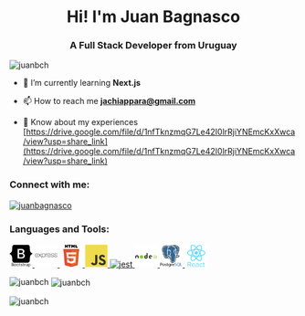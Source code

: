 <h1 align="center">Hi! I'm Juan Bagnasco</h1>
<h3 align="center">A Full Stack Developer from Uruguay</h3>

<p align="left"> <img src="https://komarev.com/ghpvc/?username=juanbch&label=Profile%20views&color=0e75b6&style=flat" alt="juanbch" /> </p>

- 🌱 I’m currently learning **Next.js**

- 📫 How to reach me **jachiappara@gmail.com**

- 📄 Know about my experiences [https://drive.google.com/file/d/1nfTknzmqG7Le42I0lrRjiYNEmcKxXwca/view?usp=share_link](https://drive.google.com/file/d/1nfTknzmqG7Le42I0lrRjiYNEmcKxXwca/view?usp=share_link)

<h3 align="left">Connect with me:</h3>
<p align="left">
<a href="https://linkedin.com/in/juanbagnasco" target="blank"><img align="center" src="https://raw.githubusercontent.com/rahuldkjain/github-profile-readme-generator/master/src/images/icons/Social/linked-in-alt.svg" alt="juanbagnasco" height="30" width="40" /></a>
</p>

<h3 align="left">Languages and Tools:</h3>
<p align="left"> <a href="https://getbootstrap.com" target="_blank" rel="noreferrer"> <img src="https://raw.githubusercontent.com/devicons/devicon/master/icons/bootstrap/bootstrap-plain-wordmark.svg" alt="bootstrap" width="40" height="40"/> </a> <a href="https://expressjs.com" target="_blank" rel="noreferrer"> <img src="https://raw.githubusercontent.com/devicons/devicon/master/icons/express/express-original-wordmark.svg" alt="express" width="40" height="40"/> </a> <a href="https://www.w3.org/html/" target="_blank" rel="noreferrer"> <img src="https://raw.githubusercontent.com/devicons/devicon/master/icons/html5/html5-original-wordmark.svg" alt="html5" width="40" height="40"/> </a> <a href="https://developer.mozilla.org/en-US/docs/Web/JavaScript" target="_blank" rel="noreferrer"> <img src="https://raw.githubusercontent.com/devicons/devicon/master/icons/javascript/javascript-original.svg" alt="javascript" width="40" height="40"/> </a> <a href="https://jestjs.io" target="_blank" rel="noreferrer"> <img src="https://www.vectorlogo.zone/logos/jestjsio/jestjsio-icon.svg" alt="jest" width="40" height="40"/> </a> <a href="https://nodejs.org" target="_blank" rel="noreferrer"> <img src="https://raw.githubusercontent.com/devicons/devicon/master/icons/nodejs/nodejs-original-wordmark.svg" alt="nodejs" width="40" height="40"/> </a> <a href="https://www.postgresql.org" target="_blank" rel="noreferrer"> <img src="https://raw.githubusercontent.com/devicons/devicon/master/icons/postgresql/postgresql-original-wordmark.svg" alt="postgresql" width="40" height="40"/> </a> <a href="https://reactjs.org/" target="_blank" rel="noreferrer"> <img src="https://raw.githubusercontent.com/devicons/devicon/master/icons/react/react-original-wordmark.svg" alt="react" width="40" height="40"/> </a> </p>

<p><img align="left" src="https://github-readme-stats.vercel.app/api/top-langs?username=juanbch&show_icons=true&locale=en&layout=compact" alt="juanbch" /></p>

<p>&nbsp;<img align="center" src="https://github-readme-stats.vercel.app/api?username=juanbch&show_icons=true&locale=en" alt="juanbch" /></p>

<p><img align="center" src="https://github-readme-streak-stats.herokuapp.com/?user=juanbch&" alt="juanbch" /></p>
